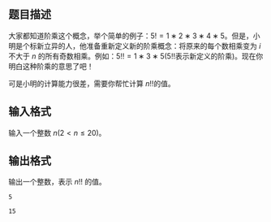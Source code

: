 ## 题目描述

大家都知道阶乘这个概念，举个简单的例子：$5!=1∗2∗3∗4∗5$。但是，小明是个标新立异的人，他准备重新定义新的阶乘概念：将原来的每个数相乘变为 $i$ 不大于 $n$ 的所有奇数相乘。例如：$5!!=1∗3∗5(5!!$表示新定义的阶乘)。现在你明白这种阶乘的意思了吧！

可是小明的计算能力很差，需要你帮忙计算 $n!!$的值。

## 输入格式

输入一个整数 $n(2<n≤20)$。

## 输出格式

输出一个整数，表示 $n!!$ 的值。

```input1
5
```

```output1
15
```

